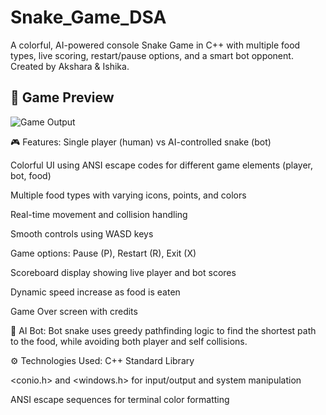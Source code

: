 # Snake_Game_DSA
A colorful, AI-powered console Snake Game in C++ with multiple food types, live scoring, restart/pause options, and a smart bot opponent. Created by Akshara &amp; Ishika.


## 🎥 Game Preview

![Game Output](game_output.png)

🎮 Features:
Single player (human) vs AI-controlled snake (bot)

Colorful UI using ANSI escape codes for different game elements (player, bot, food)

Multiple food types with varying icons, points, and colors

Real-time movement and collision handling

Smooth controls using WASD keys

Game options: Pause (P), Restart (R), Exit (X)

Scoreboard display showing live player and bot scores

Dynamic speed increase as food is eaten

Game Over screen with credits

🤖 AI Bot:
Bot snake uses greedy pathfinding logic to find the shortest path to the food, while avoiding both player and self collisions.

⚙️ Technologies Used:
C++ Standard Library

<conio.h> and <windows.h> for input/output and system manipulation

ANSI escape sequences for terminal color formatting


